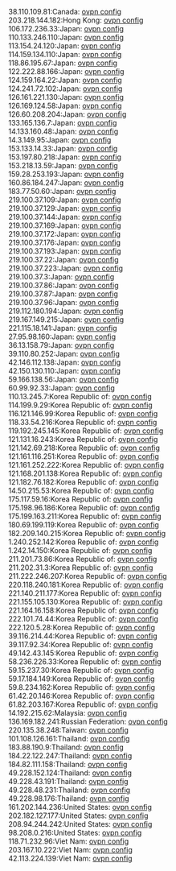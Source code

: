 38.110.109.81:Canada: [ovpn config](vpn/38_110_109_81.ovpn)  
203.218.144.182:Hong Kong: [ovpn config](vpn/203_218_144_182.ovpn)  
106.172.236.33:Japan: [ovpn config](vpn/106_172_236_33.ovpn)  
110.133.246.110:Japan: [ovpn config](vpn/110_133_246_110.ovpn)  
113.154.24.120:Japan: [ovpn config](vpn/113_154_24_120.ovpn)  
114.159.134.110:Japan: [ovpn config](vpn/114_159_134_110.ovpn)  
118.86.195.67:Japan: [ovpn config](vpn/118_86_195_67.ovpn)  
122.222.88.166:Japan: [ovpn config](vpn/122_222_88_166.ovpn)  
124.159.164.22:Japan: [ovpn config](vpn/124_159_164_22.ovpn)  
124.241.72.102:Japan: [ovpn config](vpn/124_241_72_102.ovpn)  
126.161.221.130:Japan: [ovpn config](vpn/126_161_221_130.ovpn)  
126.169.124.58:Japan: [ovpn config](vpn/126_169_124_58.ovpn)  
126.60.208.204:Japan: [ovpn config](vpn/126_60_208_204.ovpn)  
133.165.136.7:Japan: [ovpn config](vpn/133_165_136_7.ovpn)  
14.133.160.48:Japan: [ovpn config](vpn/14_133_160_48.ovpn)  
14.3.149.95:Japan: [ovpn config](vpn/14_3_149_95.ovpn)  
153.133.14.33:Japan: [ovpn config](vpn/153_133_14_33.ovpn)  
153.197.80.218:Japan: [ovpn config](vpn/153_197_80_218.ovpn)  
153.218.13.59:Japan: [ovpn config](vpn/153_218_13_59.ovpn)  
159.28.253.193:Japan: [ovpn config](vpn/159_28_253_193.ovpn)  
160.86.184.247:Japan: [ovpn config](vpn/160_86_184_247.ovpn)  
183.77.50.60:Japan: [ovpn config](vpn/183_77_50_60.ovpn)  
219.100.37.109:Japan: [ovpn config](vpn/219_100_37_109.ovpn)  
219.100.37.129:Japan: [ovpn config](vpn/219_100_37_129.ovpn)  
219.100.37.144:Japan: [ovpn config](vpn/219_100_37_144.ovpn)  
219.100.37.169:Japan: [ovpn config](vpn/219_100_37_169.ovpn)  
219.100.37.172:Japan: [ovpn config](vpn/219_100_37_172.ovpn)  
219.100.37.176:Japan: [ovpn config](vpn/219_100_37_176.ovpn)  
219.100.37.193:Japan: [ovpn config](vpn/219_100_37_193.ovpn)  
219.100.37.22:Japan: [ovpn config](vpn/219_100_37_22.ovpn)  
219.100.37.223:Japan: [ovpn config](vpn/219_100_37_223.ovpn)  
219.100.37.3:Japan: [ovpn config](vpn/219_100_37_3.ovpn)  
219.100.37.86:Japan: [ovpn config](vpn/219_100_37_86.ovpn)  
219.100.37.87:Japan: [ovpn config](vpn/219_100_37_87.ovpn)  
219.100.37.96:Japan: [ovpn config](vpn/219_100_37_96.ovpn)  
219.112.180.194:Japan: [ovpn config](vpn/219_112_180_194.ovpn)  
219.167.149.215:Japan: [ovpn config](vpn/219_167_149_215.ovpn)  
221.115.18.141:Japan: [ovpn config](vpn/221_115_18_141.ovpn)  
27.95.98.160:Japan: [ovpn config](vpn/27_95_98_160.ovpn)  
36.13.158.79:Japan: [ovpn config](vpn/36_13_158_79.ovpn)  
39.110.80.252:Japan: [ovpn config](vpn/39_110_80_252.ovpn)  
42.146.112.138:Japan: [ovpn config](vpn/42_146_112_138.ovpn)  
42.150.130.110:Japan: [ovpn config](vpn/42_150_130_110.ovpn)  
59.166.138.56:Japan: [ovpn config](vpn/59_166_138_56.ovpn)  
60.99.92.33:Japan: [ovpn config](vpn/60_99_92_33.ovpn)  
110.13.245.7:Korea Republic of: [ovpn config](vpn/110_13_245_7.ovpn)  
114.199.9.29:Korea Republic of: [ovpn config](vpn/114_199_9_29.ovpn)  
116.121.146.99:Korea Republic of: [ovpn config](vpn/116_121_146_99.ovpn)  
118.33.54.216:Korea Republic of: [ovpn config](vpn/118_33_54_216.ovpn)  
119.192.245.145:Korea Republic of: [ovpn config](vpn/119_192_245_145.ovpn)  
121.131.16.243:Korea Republic of: [ovpn config](vpn/121_131_16_243.ovpn)  
121.142.69.218:Korea Republic of: [ovpn config](vpn/121_142_69_218.ovpn)  
121.161.116.251:Korea Republic of: [ovpn config](vpn/121_161_116_251.ovpn)  
121.161.252.222:Korea Republic of: [ovpn config](vpn/121_161_252_222.ovpn)  
121.168.201.138:Korea Republic of: [ovpn config](vpn/121_168_201_138.ovpn)  
121.182.76.182:Korea Republic of: [ovpn config](vpn/121_182_76_182.ovpn)  
14.50.215.53:Korea Republic of: [ovpn config](vpn/14_50_215_53.ovpn)  
175.117.59.16:Korea Republic of: [ovpn config](vpn/175_117_59_16.ovpn)  
175.198.96.186:Korea Republic of: [ovpn config](vpn/175_198_96_186.ovpn)  
175.199.163.211:Korea Republic of: [ovpn config](vpn/175_199_163_211.ovpn)  
180.69.199.119:Korea Republic of: [ovpn config](vpn/180_69_199_119.ovpn)  
182.209.140.215:Korea Republic of: [ovpn config](vpn/182_209_140_215.ovpn)  
1.240.252.142:Korea Republic of: [ovpn config](vpn/1_240_252_142.ovpn)  
1.242.14.150:Korea Republic of: [ovpn config](vpn/1_242_14_150.ovpn)  
211.201.73.86:Korea Republic of: [ovpn config](vpn/211_201_73_86.ovpn)  
211.202.31.3:Korea Republic of: [ovpn config](vpn/211_202_31_3.ovpn)  
211.222.246.207:Korea Republic of: [ovpn config](vpn/211_222_246_207.ovpn)  
220.118.240.181:Korea Republic of: [ovpn config](vpn/220_118_240_181.ovpn)  
221.140.211.177:Korea Republic of: [ovpn config](vpn/221_140_211_177.ovpn)  
221.155.105.130:Korea Republic of: [ovpn config](vpn/221_155_105_130.ovpn)  
221.164.16.158:Korea Republic of: [ovpn config](vpn/221_164_16_158.ovpn)  
222.101.74.44:Korea Republic of: [ovpn config](vpn/222_101_74_44.ovpn)  
222.120.5.28:Korea Republic of: [ovpn config](vpn/222_120_5_28.ovpn)  
39.116.214.44:Korea Republic of: [ovpn config](vpn/39_116_214_44.ovpn)  
39.117.92.34:Korea Republic of: [ovpn config](vpn/39_117_92_34.ovpn)  
49.142.43.145:Korea Republic of: [ovpn config](vpn/49_142_43_145.ovpn)  
58.236.226.33:Korea Republic of: [ovpn config](vpn/58_236_226_33.ovpn)  
59.15.237.30:Korea Republic of: [ovpn config](vpn/59_15_237_30.ovpn)  
59.17.184.149:Korea Republic of: [ovpn config](vpn/59_17_184_149.ovpn)  
59.8.234.162:Korea Republic of: [ovpn config](vpn/59_8_234_162.ovpn)  
61.42.20.146:Korea Republic of: [ovpn config](vpn/61_42_20_146.ovpn)  
61.82.203.167:Korea Republic of: [ovpn config](vpn/61_82_203_167.ovpn)  
14.192.215.62:Malaysia: [ovpn config](vpn/14_192_215_62.ovpn)  
136.169.182.241:Russian Federation: [ovpn config](vpn/136_169_182_241.ovpn)  
220.135.38.248:Taiwan: [ovpn config](vpn/220_135_38_248.ovpn)  
101.108.126.161:Thailand: [ovpn config](vpn/101_108_126_161.ovpn)  
183.88.190.9:Thailand: [ovpn config](vpn/183_88_190_9.ovpn)  
184.22.122.247:Thailand: [ovpn config](vpn/184_22_122_247.ovpn)  
184.82.111.158:Thailand: [ovpn config](vpn/184_82_111_158.ovpn)  
49.228.152.124:Thailand: [ovpn config](vpn/49_228_152_124.ovpn)  
49.228.43.191:Thailand: [ovpn config](vpn/49_228_43_191.ovpn)  
49.228.48.231:Thailand: [ovpn config](vpn/49_228_48_231.ovpn)  
49.228.98.176:Thailand: [ovpn config](vpn/49_228_98_176.ovpn)  
161.202.144.236:United States: [ovpn config](vpn/161_202_144_236.ovpn)  
202.182.127.177:United States: [ovpn config](vpn/202_182_127_177.ovpn)  
208.94.244.242:United States: [ovpn config](vpn/208_94_244_242.ovpn)  
98.208.0.216:United States: [ovpn config](vpn/98_208_0_216.ovpn)  
118.71.232.96:Viet Nam: [ovpn config](vpn/118_71_232_96.ovpn)  
203.167.10.222:Viet Nam: [ovpn config](vpn/203_167_10_222.ovpn)  
42.113.224.139:Viet Nam: [ovpn config](vpn/42_113_224_139.ovpn)  
